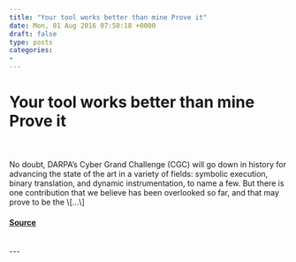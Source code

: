 ```yaml
---
title: "Your tool works better than mine Prove it"
date: Mon, 01 Aug 2016 07:50:18 +0000
draft: false
type: posts
categories: 
- 
---
```

# Your tool works better than mine Prove it

<br/>

<br/>
No doubt, DARPA’s Cyber Grand Challenge (CGC) will go down in history for advancing the state of the art in a variety of fields: symbolic execution, binary translation, and dynamic instrumentation, to name a few. But there is one contribution that we believe has been overlooked so far, and that may prove to be the \[…\]

#### [Source](https://blog.trailofbits.com/2016/08/01/your-tool-works-better-than-mine-prove-it/)

<br/>
---
